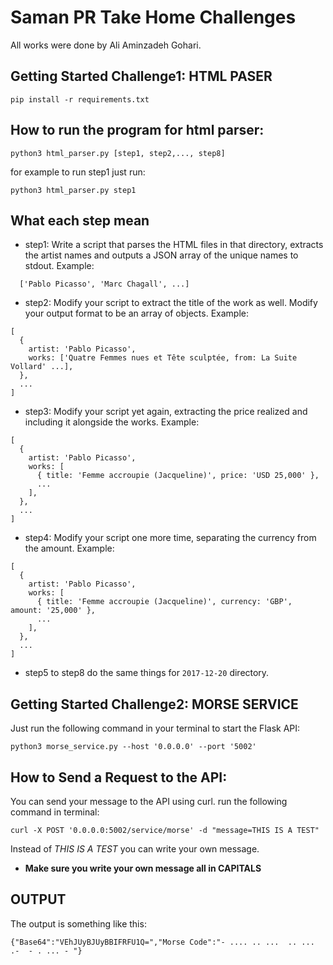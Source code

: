 # Saman PR Take Home Challenges
All works were done by Ali Aminzadeh Gohari.
## Getting Started Challenge1: HTML PASER
```
pip install -r requirements.txt
```
## How to run the program for html parser:
```
python3 html_parser.py [step1, step2,..., step8]
```
for example to run step1 just run:
```
python3 html_parser.py step1
```
## What each step mean
* step1: Write a script that parses the HTML files in that directory, extracts the artist names and outputs a JSON array of the unique names to stdout.
Example:
```
  ['Pablo Picasso', 'Marc Chagall', ...]
```
* step2: Modify your script to extract the title of the work as well. Modify your output format to be an array of objects.
Example:
```
[
  {
    artist: 'Pablo Picasso',
    works: ['Quatre Femmes nues et Tête sculptée, from: La Suite Vollard' ...],
  },
  ...
]
```
* step3: Modify your script yet again, extracting the price realized and including it alongside the works.
Example:
```
[
  {
    artist: 'Pablo Picasso',
    works: [
      { title: 'Femme accroupie (Jacqueline)', price: 'USD 25,000' },
      ...
    ],
  },
  ...
]
```
* step4: Modify your script one more time, separating the currency from the amount.
Example:
```
[
  {
    artist: 'Pablo Picasso',
    works: [
      { title: 'Femme accroupie (Jacqueline)', currency: 'GBP', amount: '25,000' },
      ...
    ],
  },
  ...
]
```
* step5 to step8 do the same things for `2017-12-20` directory.

## Getting Started Challenge2: MORSE SERVICE
Just run the following command in your terminal to start the Flask API:
```
python3 morse_service.py --host '0.0.0.0' --port '5002'
```
## How to Send a Request to the API:
You can send your message to the API using curl. run the following command in terminal:
```
curl -X POST '0.0.0.0:5002/service/morse' -d "message=THIS IS A TEST"
```
Instead of *THIS IS A TEST* you can write your own message.

* **Make sure you write your own message all in CAPITALS**

## OUTPUT
The output is something like this:
```
{"Base64":"VEhJUyBJUyBBIFRFU1Q=","Morse Code":"- .... .. ...  .. ...  .-  - . ... - "}
```
